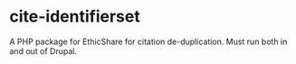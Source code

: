 cite-identifierset
==================

A PHP package for EthicShare for citation de-duplication. Must run both in and out of Drupal.
